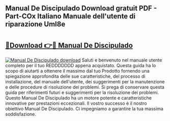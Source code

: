 ## Manual De Discipulado Download gratuit PDF - Part-COx Italiano Manuale dell'utente di riparazione UmI8e

# <h2><a href="http://dfgcgju.blite.top/?on=Manual+De+Discipulado">🔗Download 👉🔴 Manual De Discipulado</a></h2>

[![Manual De Discipulado download](https://i.imgur.com/lujVjoI.png)](http://dfgcgju.blite.top/?on=Manual+De+Discipulado)
Saluti e benvenuto nel manuale utente completo per il tuo REDDDDDDD appena acquistato. Questa guida ha lo scopo di aiutarti a ottenere il massimo dal tuo Prodotto fornendo una spiegazione approfondita delle sue caratteristiche, del processo di installazione, del manuale dell'utente, dei suggerimenti per la manutenzione e delle procedure di risoluzione dei problemi. Si prega di conservare questa guida per riferimenti futuri e suggerimenti per la risoluzione dei problemi. Questo Manual De Discipulado ha un motore potente e caratteristiche innovative per prestazioni eccezionali. Il vostro successo è il nostro obiettivo Manual De Discipulado. Ci impegniamo a garantire la tua massima soddisfazione.
